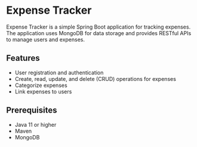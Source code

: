# Expense Tracker

Expense Tracker is a simple Spring Boot application for tracking expenses. The application uses MongoDB for data storage and provides RESTful APIs to manage users and expenses.

## Features

- User registration and authentication
- Create, read, update, and delete (CRUD) operations for expenses
- Categorize expenses
- Link expenses to users

## Prerequisites

- Java 11 or higher
- Maven
- MongoDB
